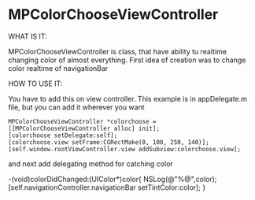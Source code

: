 MPColorChooseViewController
===========================

WHAT IS IT:

MPColorChooseViewController is class, that have ability tu realtime changing color of almost everything. First idea of creation was to change color realtime of navigationBar



HOW TO USE IT:

You have to add this on view controller. This example is in appDelegate.m file, but you can add it wherever you want
  
    MPColorChooseViewController *colorchoose = [[MPColorChooseViewController alloc] init];
    [colorchoose setDelegate:self];
    [colorchoose.view setFrame:CGRectMake(0, 100, 250, 140)];
    [self.window.rootViewController.view addSubview:colorchoose.view];

and next add delegating method for catching color 

-(void)colorDidChanged:(UIColor*)color{
    NSLog(@"%@",color);
    [self.navigationController.navigationBar setTintColor:color];
}
